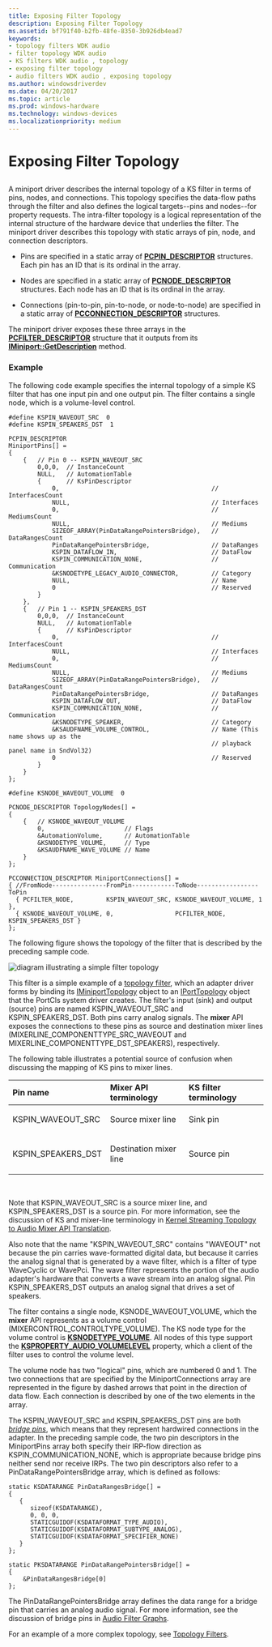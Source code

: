 ```yaml
---
title: Exposing Filter Topology
description: Exposing Filter Topology
ms.assetid: bf791f40-b2fb-48fe-8350-3b926db4ead7
keywords:
- topology filters WDK audio
- filter topology WDK audio
- KS filters WDK audio , topology
- exposing filter topology
- audio filters WDK audio , exposing topology
ms.author: windowsdriverdev
ms.date: 04/20/2017
ms.topic: article
ms.prod: windows-hardware
ms.technology: windows-devices
ms.localizationpriority: medium
---
```


# Exposing Filter Topology


## <span id="exposing_filter_topology"></span><span id="EXPOSING_FILTER_TOPOLOGY"></span>


A miniport driver describes the internal topology of a KS filter in terms of pins, nodes, and connections. This topology specifies the data-flow paths through the filter and also defines the logical targets--pins and nodes--for property requests. The intra-filter topology is a logical representation of the internal structure of the hardware device that underlies the filter. The miniport driver describes this topology with static arrays of pin, node, and connection descriptors.

-   Pins are specified in a static array of [**PCPIN\_DESCRIPTOR**](https://msdn.microsoft.com/library/windows/hardware/ff537721) structures. Each pin has an ID that is its ordinal in the array.

-   Nodes are specified in a static array of [**PCNODE\_DESCRIPTOR**](https://msdn.microsoft.com/library/windows/hardware/ff537720) structures. Each node has an ID that is its ordinal in the array.

-   Connections (pin-to-pin, pin-to-node, or node-to-node) are specified in a static array of [**PCCONNECTION\_DESCRIPTOR**](https://msdn.microsoft.com/library/windows/hardware/ff537688) structures.

The miniport driver exposes these three arrays in the [**PCFILTER\_DESCRIPTOR**](https://msdn.microsoft.com/library/windows/hardware/ff537694) structure that it outputs from its [**IMiniport::GetDescription**](https://msdn.microsoft.com/library/windows/hardware/ff536765) method.

### <span id="Example"></span><span id="example"></span><span id="EXAMPLE"></span>Example

The following code example specifies the internal topology of a simple KS filter that has one input pin and one output pin. The filter contains a single node, which is a volume-level control.

```
#define KSPIN_WAVEOUT_SRC  0
#define KSPIN_SPEAKERS_DST  1

PCPIN_DESCRIPTOR 
MiniportPins[] =
{
    {   // Pin 0 -- KSPIN_WAVEOUT_SRC
        0,0,0,  // InstanceCount
        NULL,   // AutomationTable
        {       // KsPinDescriptor
            0,                                          // InterfacesCount
            NULL,                                       // Interfaces
            0,                                          // MediumsCount
            NULL,                                       // Mediums
            SIZEOF_ARRAY(PinDataRangePointersBridge),   // DataRangesCount
            PinDataRangePointersBridge,                 // DataRanges
            KSPIN_DATAFLOW_IN,                          // DataFlow
            KSPIN_COMMUNICATION_NONE,                   // Communication
            &KSNODETYPE_LEGACY_AUDIO_CONNECTOR,         // Category
            NULL,                                       // Name
            0                                           // Reserved
        }
    },
    {   // Pin 1 -- KSPIN_SPEAKERS_DST
        0,0,0,  // InstanceCount
        NULL,   // AutomationTable
        {       // KsPinDescriptor
            0,                                          // InterfacesCount
            NULL,                                       // Interfaces
            0,                                          // MediumsCount
            NULL,                                       // Mediums
            SIZEOF_ARRAY(PinDataRangePointersBridge),   // DataRangesCount
            PinDataRangePointersBridge,                 // DataRanges
            KSPIN_DATAFLOW_OUT,                         // DataFlow
            KSPIN_COMMUNICATION_NONE,                   // Communication
            &KSNODETYPE_SPEAKER,                        // Category
            &KSAUDFNAME_VOLUME_CONTROL,                 // Name (This name shows up as the 
                                                        // playback panel name in SndVol32)
            0                                           // Reserved
        }
    }
};

#define KSNODE_WAVEOUT_VOLUME  0

PCNODE_DESCRIPTOR TopologyNodes[] =
{
    {   // KSNODE_WAVEOUT_VOLUME
        0,                      // Flags
        &AutomationVolume,      // AutomationTable
        &KSNODETYPE_VOLUME,     // Type
        &KSAUDFNAME_WAVE_VOLUME // Name
    }
};

PCCONNECTION_DESCRIPTOR MiniportConnections[] =
{ //FromNode---------------FromPin------------ToNode-----------------ToPin
  { PCFILTER_NODE,         KSPIN_WAVEOUT_SRC, KSNODE_WAVEOUT_VOLUME, 1 },
  { KSNODE_WAVEOUT_VOLUME, 0,                 PCFILTER_NODE,         KSPIN_SPEAKERS_DST }
};
```

The following figure shows the topology of the filter that is described by the preceding sample code.

![diagram illustrating a simple filter topology](images/audtop.png)

This filter is a simple example of a [topology filter](topology-filters.md), which an adapter driver forms by binding its [IMiniportTopology](https://msdn.microsoft.com/library/windows/hardware/ff536712) object to an [IPortTopology](https://msdn.microsoft.com/library/windows/hardware/ff536896) object that the PortCls system driver creates. The filter's input (sink) and output (source) pins are named KSPIN\_WAVEOUT\_SRC and KSPIN\_SPEAKERS\_DST. Both pins carry analog signals. The **mixer** API exposes the connections to these pins as source and destination mixer lines (MIXERLINE\_COMPONENTTYPE\_SRC\_WAVEOUT and MIXERLINE\_COMPONENTTYPE\_DST\_SPEAKERS), respectively.

The following table illustrates a potential source of confusion when discussing the mapping of KS pins to mixer lines.

<table>
<colgroup>
<col width="33%" />
<col width="33%" />
<col width="33%" />
</colgroup>
<thead>
<tr class="header">
<th align="left">Pin name</th>
<th align="left">Mixer API terminology</th>
<th align="left">KS filter terminology</th>
</tr>
</thead>
<tbody>
<tr class="odd">
<td align="left"><p>KSPIN_WAVEOUT_SRC</p></td>
<td align="left"><p>Source mixer line</p></td>
<td align="left"><p>Sink pin</p></td>
</tr>
<tr class="even">
<td align="left"><p>KSPIN_SPEAKERS_DST</p></td>
<td align="left"><p>Destination mixer line</p></td>
<td align="left"><p>Source pin</p></td>
</tr>
</tbody>
</table>

 

Note that KSPIN\_WAVEOUT\_SRC is a source mixer line, and KSPIN\_SPEAKERS\_DST is a source pin. For more information, see the discussion of KS and mixer-line terminology in [Kernel Streaming Topology to Audio Mixer API Translation](kernel-streaming-topology-to-audio-mixer-api-translation.md).

Also note that the name "KSPIN\_WAVEOUT\_SRC" contains "WAVEOUT" not because the pin carries wave-formatted digital data, but because it carries the analog signal that is generated by a wave filter, which is a filter of type WaveCyclic or WavePci. The wave filter represents the portion of the audio adapter's hardware that converts a wave stream into an analog signal. Pin KSPIN\_SPEAKERS\_DST outputs an analog signal that drives a set of speakers.

The filter contains a single node, KSNODE\_WAVEOUT\_VOLUME, which the **mixer** API represents as a volume control (MIXERCONTROL\_CONTROLTYPE\_VOLUME). The KS node type for the volume control is [**KSNODETYPE\_VOLUME**](https://msdn.microsoft.com/library/windows/hardware/ff537208). All nodes of this type support the [**KSPROPERTY\_AUDIO\_VOLUMELEVEL**](https://msdn.microsoft.com/library/windows/hardware/ff537309) property, which a client of the filter uses to control the volume level.

The volume node has two "logical" pins, which are numbered 0 and 1. The two connections that are specified by the MiniportConnections array are represented in the figure by dashed arrows that point in the direction of data flow. Each connection is described by one of the two elements in the array.

The KSPIN\_WAVEOUT\_SRC and KSPIN\_SPEAKERS\_DST pins are both [*bridge pins*](https://msdn.microsoft.com/library/windows/hardware/ff556272#wdkgloss_bridge_pin), which means that they represent hardwired connections in the adapter. In the preceding sample code, the two pin descriptors in the MiniportPins array both specify their IRP-flow direction as KSPIN\_COMMUNICATION\_NONE, which is appropriate because bridge pins neither send nor receive IRPs. The two pin descriptors also refer to a PinDataRangePointersBridge array, which is defined as follows:

```
static KSDATARANGE PinDataRangesBridge[] =
{
   {
      sizeof(KSDATARANGE),
      0, 0, 0,
      STATICGUIDOF(KSDATAFORMAT_TYPE_AUDIO),
      STATICGUIDOF(KSDATAFORMAT_SUBTYPE_ANALOG),
      STATICGUIDOF(KSDATAFORMAT_SPECIFIER_NONE)
   }
};

static PKSDATARANGE PinDataRangePointersBridge[] =
{
    &PinDataRangesBridge[0]
};
```

The PinDataRangePointersBridge array defines the data range for a bridge pin that carries an analog audio signal. For more information, see the discussion of bridge pins in [Audio Filter Graphs](audio-filter-graphs.md).

For an example of a more complex topology, see [Topology Filters](topology-filters.md).

 

 





